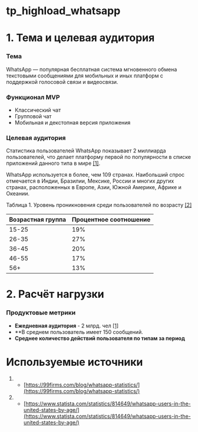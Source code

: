 # tp_highload_whatsapp

# 1. Тема и целевая аудитория

### Тема
WhatsApp — популярная бесплатная система мгновенного обмена текстовыми сообщениями для мобильных и иных платформ с поддержкой голосовой связи и видеосвязи.

### Функционал MVP

- Классический чат
- Групповой чат
- Мобильная и декстопная версия приложения

### Целевая аудитория
Статистика пользователей WhatsApp показывает 2 миллиарда пользователей, что делает платформу первой по популярности в списке приложений данного типа в мире [[1]](https://99firms.com/blog/whatsapp-statistics/).

WhatsApp используется в более, чем 109 странах. Наибольший спрос отмечается в Индии, Бразилии, Мексике, России и многих других странах, расположенных в Европе, Азии, Южной Америке, Африке и Океании.

Таблица 1. Уровень проникновения среди пользователей по возрасту [[2]](https://www.statista.com/statistics/814649/whatsapp-users-in-the-united-states-by-age/)

Возрастная группа | Процентное соотношение
------------ | -------------
15-25 | 19%
26-35 | 27% 
36-45 | 20% 
46-55 | 17% 
56+ | 13% 

# 2. Расчёт нагрузки

### Продуктовые метрики

- **Ежедневная аудитория** - 2 млрд. чел [[1]](https://99firms.com/blog/whatsapp-statistics/)
- **В среднем пользователь имеет 150 сообщений.
- **Среднее количество действий пользователя по типам за период**




# Используемые источники

1. - [https://99firms.com/blog/whatsapp-statistics/](https://99firms.com/blog/whatsapp-statistics/)
2. - [https://www.statista.com/statistics/814649/whatsapp-users-in-the-united-states-by-age/](https://www.statista.com/statistics/814649/whatsapp-users-in-the-united-states-by-age/)

